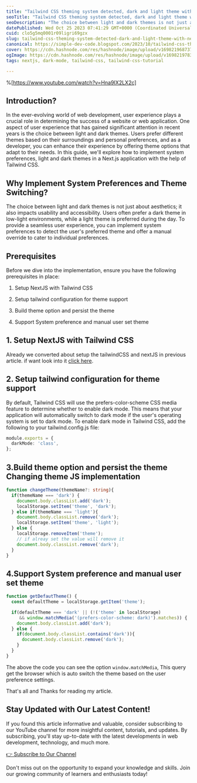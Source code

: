 ```yaml
---
title: "Tailwind CSS theming system detected, dark and light theme with NextJS"
seoTitle: "Tailwind CSS theming system detected, dark and light theme with NextJS"
seoDescription: "The choice between light and dark themes is not just about aesthetics; it also impacts usability and accessibility. Users often prefer a dark theme."
datePublished: Wed Oct 25 2023 07:41:29 GMT+0000 (Coordinated Universal Time)
cuid: clo5g5mq0001r09ligri69gzx
slug: tailwind-css-theming-system-detected-dark-and-light-theme-with-nextjs
canonical: https://simple-dev-code.blogspot.com/2023/10/tailwind-css-theming-system-detected.html
cover: https://cdn.hashnode.com/res/hashnode/image/upload/v1698219687373/751cbed6-a6eb-4576-b876-4050c03d2e3a.jpeg
ogImage: https://cdn.hashnode.com/res/hashnode/image/upload/v1698219783750/ee45c533-fcf4-4dde-9d6d-7b7c0eec082d.png
tags: nextjs, dark-mode, tailwind-css, tailwind-css-tutorial

---
```


%[https://www.youtube.com/watch?v=Hna9IX2LX2c] 

## Introduction?

In the ever-evolving world of web development, user experience plays a crucial role in determining the success of a website or web application. One aspect of user experience that has gained significant attention in recent years is the choice between light and dark themes. Users prefer different themes based on their surroundings and personal preferences, and as a developer, you can enhance their experience by offering theme options that adapt to their needs. In this guide, we'll explore how to implement system preferences, light and dark themes in a Next.js application with the help of Tailwind CSS.

## Why Implement System Preferences and Theme Switching?

The choice between light and dark themes is not just about aesthetics; it also impacts usability and accessibility. Users often prefer a dark theme in low-light environments, while a light theme is preferred during the day. To provide a seamless user experience, you can implement system preferences to detect the user's preferred theme and offer a manual override to cater to individual preferences.

## Prerequisites

Before we dive into the implementation, ensure you have the following prerequisites in place:

1. Setup NextJS with Tailwind CSS
    
2. Setup tailwind configuration for theme support
    
3. Build theme option and persist the theme
    
4. Support System preference and manual user set theme
    

## 1\. Setup NextJS with Tailwind CSS

Already we converted about setup the tailwindCSS and nextJS in previous article. if want look into it [click here](https://simple-dev-code.blogspot.com/2023/10/step-by-step-guide-to-setting-up-nextjs.html).

## 2\. Setup tailwind configuration for theme support

By default, Tailwind CSS will use the prefers-color-scheme CSS media feature to determine whether to enable dark mode. This means that your application will automatically switch to dark mode if the user's operating system is set to dark mode. To enable dark mode in Tailwind CSS, add the following to your tailwind.config.js file:

```typescript
module.exports = {
  darkMode: 'class',
};
```

## 3.Build theme option and persist the theme Changing theme JS implementation

```typescript
function changeTheme(themeName?: string){
  if(themeName === 'dark') {
    document.body.classList.add('dark');
    localStorage.setItem('theme', 'dark');
  } else if(themeName === 'light'){
    document.body.classList.remove('dark');
    localStorage.setItem('theme', 'light');
  } else {
    localStorage.removeItem('theme');
    // if alreay set the value will remove it
    document.body.classList.remove('dark');
  }
}
```

## 4.Support System preference and manual user set theme

```typescript
function getDefautTheme() {
  const defaultTheme = localStorage.getItem('theme');

  if(defaultTheme === 'dark' || (!('theme' in localStorage) 
     && window.matchMedia('(prefers-color-scheme: dark)').matches)) {
    document.body.classList.add('dark');
  } else {
    if(document.body.classList.contains('dark')){
      document.body.classList.remove('dark');
    }
  }
}
```

The above the code you can see the option `window.matchMedia`, This query get the browser which is auto switch the theme based on the user preference settings.

That's all and Thanks for reading my article.

## Stay Updated with Our Latest Content!

If you found this article informative and valuable, consider subscribing to our YouTube channel for more insightful content, tutorials, and updates. By subscribing, you'll stay up-to-date with the latest developments in web development, technology, and much more.

[👉 Subscribe to Our Channel](https://www.youtube.com/@simpledevcode)

Don't miss out on the opportunity to expand your knowledge and skills. Join our growing community of learners and enthusiasts today!